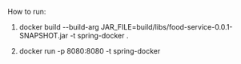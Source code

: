 How to run:

1. docker build --build-arg JAR_FILE=build/libs/food-service-0.0.1-SNAPSHOT.jar -t spring-docker .

2. docker run -p 8080:8080 -t spring-docker


